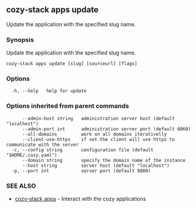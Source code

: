## cozy-stack apps update

Update the application with the specified slug name.

### Synopsis


Update the application with the specified slug name.

```
cozy-stack apps update [slug] [sourceurl] [flags]
```

### Options

```
  -h, --help   help for update
```

### Options inherited from parent commands

```
      --admin-host string   administration server host (default "localhost")
      --admin-port int      administration server port (default 6060)
      --all-domains         work on all domains iterativelly
      --client-use-https    if set the client will use https to communicate with the server
  -c, --config string       configuration file (default "$HOME/.cozy.yaml")
      --domain string       specify the domain name of the instance
      --host string         server host (default "localhost")
  -p, --port int            server port (default 8080)
```

### SEE ALSO
* [cozy-stack apps](cozy-stack_apps.md)	 - Interact with the cozy applications

